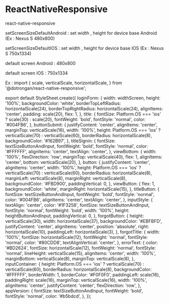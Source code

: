 # ReactNativeResponsive
react-native-responsive

setScreenSizeDefaultAndroid : set width , height for device base Android (Ex : Nexus S 480x800)

setScreenSizeDefaultIOS : set width , height for device base IOS (Ex : Nexus S 750x1334)

default screen Android : 480x800

default screen IOS : 750x1334

Ex : 
import {
  scale,
  verticalScale,
  horizontalScale,
} from '@dotrongan/react-native-responsive';

export default StyleSheet.create({
  loginForm: {
    width: widthScreen,
    height: '100%',
    backgroundColor: 'white',
    borderTopLeftRadius: horizontalScale(24),
    borderTopRightRadius: horizontalScale(24),
    alignItems: 'center',
    padding: scale(20),
    flex: 1,
  },
  title: {
    fontSize: Platform.OS === 'ios' ? scale(30) : scale(20),
    fontWeight: 'bold',
    fontStyle: 'normal',
    color: '#004FB6',
  },
  buttonSubmit: {
    justifyContent: 'center',
    alignItems: 'center',
    marginTop: verticalScale(16),
    width: '100%',
    height: Platform.OS === 'ios' ? verticalScale(70) : verticalScale(60),
    borderRadius: horizontalScale(8),
    backgroundColor: '#162B97',
  },
  titleSignin: {
    fontSize: textSizeButtonAndInput,
    fontWeight: 'bold',
    fontStyle: 'normal',
    color: '#FFFFFF',
    alignItems: 'center',
    textAlign: 'center',
  },
  viewBottom: {
    width: '100%',
    flexDirection: 'row',
    marginTop: verticalScale(40),
    flex: 1,
    alignItems: 'center',
    bottom: verticalScale(20),
  },
  button: {
    justifyContent: 'center',
    alignItems: 'center',
    width: '100%',
    height: Platform.OS === 'ios' ? verticalScale(70) : verticalScale(60),
    borderRadius: horizontalScale(8),
    marginLeft: verticalScale(8),
    marginRight: verticalScale(8),
    backgroundColor: '#FBD900',
    paddingVertical: 0,
  },
  viewButton: {
    flex: 1,
    backgroundColor: 'white',
    marginRight: horizontalScale(15),
  },
  titleButton: {
    fontSize: textSizeButtonAndInput,
    fontWeight: 'bold',
    fontStyle: 'normal',
    color: '#004FB6',
    alignItems: 'center',
    textAlign: 'center',
  },
  inputStyle: {
    textAlign: 'center',
    color: '#1F3258',
    fontSize: textSizeButtonAndInput,
    fontStyle: 'normal',
    fontWeight: 'bold',
    width: '100%',
    height: heightButtonAndInput,
    paddingVertical: 0,
  },
  forgotButton: {
    height: verticalScale(30),
    width: horizontalScale(37),
    backgroundColor: '#EBFBFD',
    justifyContent: 'center',
    alignItems: 'center',
    position: 'absolute',
    right: horizontalScale(10),
    paddingLeft: horizontalScale(3),
  },
  forgotTitle: {
    width: '100%',
    fontSize: horizontalScale(12),
    fontWeight: 'normal',
    fontStyle: 'normal',
    color: '#80CDD8',
    textAlignVertical: 'center',
  },
  errorText: {
    color: '#BD2624',
    fontSize: horizontalScale(12),
    fontWeight: 'normal',
    fontStyle: 'normal',
    lineHeight: verticalScale(15),
    alignItems: 'center',
    width: '100%',
    marginBottom: verticalScale(8),
    marginTop: verticalScale(8),
  },
  inputContainer: {
    height: Platform.OS === 'ios' ? verticalScale(70) : verticalScale(60),
    borderRadius: horizontalScale(8),
    backgroundColor: '#FFFFFF',
    borderWidth: 1,
    borderColor: '#F0F0F0',
    paddingLeft: scale(16),
    paddingRight: scale(16),
    marginTop: verticalScale(16),
    width: '100%',
    alignItems: 'center',
    justifyContent: 'center',
    flexDirection: 'row',
  },
  appVersion: {
    fontSize: textSizeButtonAndInput,
    fontWeight: 'bold',
    fontStyle: 'normal',
    color: '#b5bdcd',
  },
});

